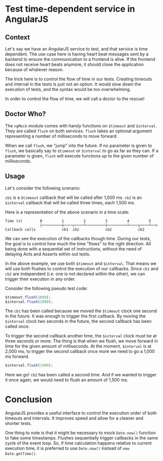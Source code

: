 # Test time-dependent service in AngularJS

## Context

Let's say we have an AngularJS service to test, and that service is time dependent.
The use case here is having heart beat messages sent by a backend to ensure the communication to a frontend is alive.
If the frontend does not receive heart beats anymore, it should close the application because of whatever reason.

The trick here is to control the flow of time in our tests.
Creating timeouts and interval in the tests is just not an option.
It would slow down the execution of tests, and the syntax would be too overwhelming.

In order to control the flow of time, we will call a doctor to the rescue!

## Doctor Who?

The `ngMock` module comes with handy functions on `$timeout` and `$interval`.
They are called `flush` on both services.
`flush` takes an optional argument representing a number of milliseconds to move forward.

When we call `flush`, we "jump" into the future.
If no parameter is given to `flush`, we basically say to `$timeout` or `$interval` to go as far as they can.
If a parameter is given, `flush` will execute functions up to the given number of milliseconds.

## Usage

Let's consider the following scenario:

`cb1` is a `$timeout` callback that will be called after 1,000 ms.
`cb2` is an `$interval` callback that will be called three times, each 1,500 ms.

Here is a representation of the above scenario in a time scale:

```
Time (s)        0         1         2         3         4         5
                ├─────────┼────┬────┴─────────┼─────────┴────┬────┴──>
Callback calls            cb1  cb2            cb2            cb2
```

We can see the execution of the callbacks though time.
During our tests, the goal is to control how much the time "flows" to the right direction.
All being done with a sequential set of instructions, without the need of delaying Acts and Asserts within out tests.

In the above example, we use both `$timeout` and `$interval`.
That means we will use both flushes to control the execution of our callbacks.
Since `cb1` and `cb2` are independent (i.e. one is not declared within the other), we can trigger their execution in any order.

Consider the following pseudo test code:

```javascript
$timeout.flush(1000);
$interval.flush(2000);
```

The `cb1` has been called because we moved the `$timeout` clock one second in the future.
It was enough to trigger the first callback.
By moving the `$interval` clock two seconds in the future, the second callback has been called once.

To trigger the second callback another time, the `$interval` clock must be at three seconds or more.
The thing is that when we flush, we move forward in time for the given amount of milliseconds.
At the moment, `$interval` is at 2,000 ms, to trigger the second callback once more we need to go a 1,000 ms forward.

```javascript
$interval.flush(1000);
```

Here we go! `cb2` has been called a second time.
And if we wanted to trigger it once again, we would need to flush an amount of 1,500 ms.

# Conclusion

AngularJS provides a useful interface to control the execution order of both timeouts and intervals.
It improves speed and allow for a cleaner and shorter tests.

One thing to note is that it might be necessary to mock `Date.now()` function to fake some timestamps.
Flushes sequentially trigger callbacks in the same cycle of the event loop.
So, if time calculation happens relative to current execution time,
it is preferred to use `Date.now()` instead of `new Date.getTime()`.
